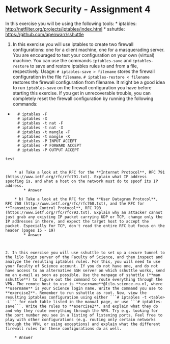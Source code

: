 # Network Security - Assignment 4

In this exercise you will be using the following tools:
	* iptables: http://netfilter.org/projects/iptables/index.html
	* sshuttle: https://github.com/apenwarr/sshuttle

1. In this exercise you will use iptables to create two firewall configurations: one for a client machine, one for a masquerading server. You are encouraged to test your configuration on your own (virtual) machine. You can use the commands ```iptables-save``` and ```iptables-restore``` to save and restore iptables rules to and from a file, respectively. Usage: ```# iptables-save > filename``` stores the firewall configuration in the file ```filename```. ```# iptables-restore < filename``` restores the firewall configuration from filename.
It might be a good idea to run ```iptables-save``` on the firewall configuration you have before starting this exercise. If you get in unrecoverable trouble, you can completely reset the firewall configuration by running the following commands:
* ```
	# iptables -F
	# iptables -X
	# iptables -t nat -F
	# iptables -t nat -X
	# iptables -t mangle -F
	# iptables -t mangle -X
	# iptables -P INPUT ACCEPT
	# iptables -P FORWARD ACCEPT
	# iptables -P OUTPUT ACCEPT
```
test


	* a) Take a look at the RFC for the **Internet Protocol**, RFC 791 (https://www.ietf.org/rfc/rfc791.txt). Explain what IP address spoofing is, and what a host on the network must do to spoof its IP address.
		* Answer

	* b) Take a look at the RFC for the **User Datagram Protocol**, RFC 768 (http://www.ietf.org/rfc/rfc768.txt), and the RFC for **Transmission Control Protocol**, RFC 793 (https://www.ietf.org/rfc/rfc793.txt). Explain why an attacker cannot just grab any existing IP packet carrying UDP or TCP, change only the IP addresses in there, and expect the target host to accept the packet. Especially for TCP, don't read the entire RFC but focus on the header (pages 15 - 19)
		* Answer



2. In this exercise you will use sshuttle to set up a secure tunnel to the lilo login server of the Faculty of Science, and then inspect and analyze the resulting iptables rules. For this, you will need to use your Faculty of Science account. If you do not have one, and do not have access to an alternative SSH server on which sshuttle works, send me an e-mail as soon as possible. Use the manpage of sshuttle (**man sshuttle**) to figure out the command to route everything through the VPN. The remote host to use is **username**@lilo.science.ru.nl, where **username** is your Science login name. Write the command you use to **exercise2**. Remember to run sshuttle as root. Now, view the resulting iptables configuration using either ```# iptables -t <table> -L``` for each table listed in the manual page, or use ```# iptables-save```. Write the rules to **exercise2**, and explain what they do and why they route everything through the VPN. Try e.g. looking for the port number you see in a listing of listening ports. Feel free to play with other configurations (e.g. routing only certain networks through the VPN, or using exceptions) and explain what the different firewall rules for these configurations do as well.

	* Answer

